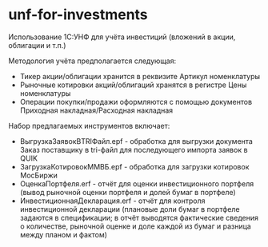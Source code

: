 # unf-for-investments
Использование 1С:УНФ для учёта инвестиций (вложений в акции, облигации и т.п.)

Методология учёта предполагается следующая:
* Тикер акции/облигации хранится в реквизите Артикул номенклатуры
* Рыночные котировки акций/облигаций хранятся в регистре Цены номенклатуры
* Операции покупки/продажи оформляются с помощью документов Приходная накладная/Расходная накладная

Набор предлагаемых инструментов включает:
* ВыгрузкаЗаявокВTRIФайл.epf - обработка для выгрузки документа Заказ поставщику в tri-файл для последующего импорта заявок в QUIK
* ЗагрузкаКотировокММВБ.epf - обработка для загрузки котировок МосБиржи
* ОценкаПортфеля.erf - отчёт для оценки инвестиционного портфеля (вывод рыночной оценки портфеля и долей бумаг в портфеле)
* ИнвестиционнаяДекларация.erf - отчёт для контроля инвестиционной декларации (плановые доли бумаг в портфеле задаются в спецификации; в отчёт выводятся фактические сведения о количестве, рыночной оценке и доле каждой из бумаг и разница между планом и фактом)
